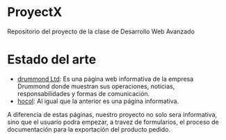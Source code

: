 # ProyectX
Repositorio del proyecto de la clase de Desarrollo Web Avanzado
# Estado del arte
* [drummond Ltd](http://www.drummondltd.com): Es una página web informativa de la empresa Drummond donde muestran sus operaciones, noticias, responsabilidades y formas de comunicación.
* [hocol](https://www.hocol.com.co/abastecimiento): Al igual que la anterior es una página informativa.

A diferencia de estas páginas, nuestro proyecto no solo sera informativa, sino que el usuario podra empezar, a travez de formularios, el proceso de documentación para la exportación del producto pedido.
